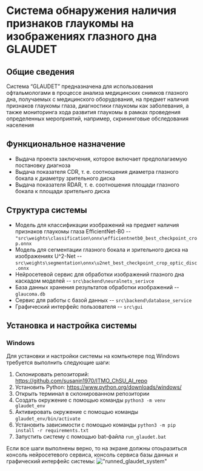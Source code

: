 # Система обнаружения наличия признаков глаукомы на изображениях глазного дна GLAUDET

## Общие сведения

Система “GLAUDET” предназначена для использования офтальмологами в процессе анализа медицинских снимков глазного дна, получаемых с медицинского оборудования, на предмет наличия признаков глаукомы глаза, диагностики глаукомы как заболевания, а также мониторинга хода развития глаукомы в рамках проведения определенных мероприятий, например, скрининговые обследования населения

## Функциональное назначение

* Выдача проекта заключения, которое включает предполагаемую постановку диагноза
* Выдача показателя CDR, т. е. соотношения диаметра глазного бокала к диаметру зрительного диска
* Выдача показателя RDAR, т. е. соотношения площади глазного бокала к площади зрительнго диска

## Структура системы

* Модель для классификации изображений на предмет наличия признаков глаукомы глаза EfficientNet-B0 -- `"src\weights\classification\onnx\efficientnetb0_best_checkpoint_crop.onnx`
* Модель для сегментации глазного бокала и зрительного диска на изображениях U^2-Net -- `src\weights\segmentation\onnx\u2net_best_checkpoint_crop_optic_disc.onnx`
* Нейросетевой сервис для обработки изображений глазного дна каскадом моделей -- `src\backend\neuralnets_serivce`
* База данных хранения результатов обработки изображений -- `glaucoma.db`
* Сервис для работы с базой данных -- `src\backend\database_service`
* Графический интерфейс пользователя -- `src\gui`

## Установка и настройка системы

### Windows

Для установки и настройки системы на компьютере под Windows требуется выполнить следующие шаги:

1. Склонировать репозиторий: <https://github.com/susanin1970/ITMO_ChSU_AI_repo>
2. Установить Python: <https://www.python.org/downloads/windows/>
3. Открыть терминал в склонированном репозитории
4. Создать окружение с помощью команды `python3 -m venv glaudet_env`
5. Активировать окружение с помощью команды `glaudet_env/bin/activate`
6. Установить зависимости с помощью команды `python3 -m pip install -r requirements.txt`
7. Запустить систему с помощью bat-файла `run_glaudet.bat`

Если все шаги выполнены верно, то на экране должны отоьразиться консоль нейросетевого сервиса, консоль сервиса базы данных и графический интерфейс системы: 
!["runned_glaudet_system"](readme_images\runned_glauded_system.jpg)